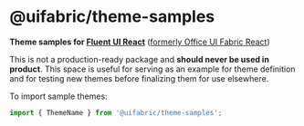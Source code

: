 # @uifabric/theme-samples

**Theme samples for [Fluent UI React](https://developer.microsoft.com/en-us/fluentui)**
([formerly Office UI Fabric React](https://developer.microsoft.com/en-us/office/blogs/ui-fabric-is-evolving-into-fluent-ui/))

This is not a production-ready package and **should never be used in product**. This space is useful for serving as an example for theme definition and for testing new themes before finalizing them for use elsewhere.

To import sample themes:

```js
import { ThemeName } from '@uifabric/theme-samples';
```
